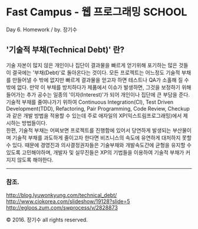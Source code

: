 Fast Campus - 웹 프로그래밍 SCHOOL
==================================
Day 6. Homework / by. 장기수

## '기술적 부채(Technical Debt)' 란?
기술 자본이 많지 않은 개인이나 집단이 결과물을 빠르게 얻기위해 포기하는 많은 것들이 결국에는 '부채(Debt)'로 돌아온다는 것이다. 모든 프로젝트는 어느정도 기술적 부채를 만들어낼 수 밖에 없지만 빠르게 결과물을 얻고자 하면 테스트나 QA가 소홀해 질 수 밖에 없다. 만약 이 부채를 방치하다가 제품에서 이슈가 발생하면, 그것을 보정하기 위해 들어가는 추가 공수는 일종의 '이자(Interest)'가 되어 개인이나 집단에 큰 부담을 준다.   
기술적 부채를 줄여나가기 위하여 Continuous Integration(CI), Test Driven Development(TDD), Refactoring, Pair Programming, Code Review, Checkup과 같은 개발 방법을 적용할 수 있는데 주로 애자일의 XP(익스트림프로그래밍)에서 제시하는 방법들이다.  
한편, 기술적 부채는 어찌보면 프로젝트를 진행함에 있어서 당연하게 발생되는 부산물이며 기술적 부채를 과도하게 줄이고자 한다면 비즈니스의 속도에 유연하게 대처하지 못할 수 있다. 때문에 경영진과 의사결정권자들은 기술부채와 개발속도간에 균형을 유지할 수 있도록 고민해야하며, 개발자 및 실무진들은 XP의 기법들을 이용하여 기술적 부채가 커지지 않도록 해야한다.

- - -
### 참조.  
http://blog.lyuwonkyung.com/technical_debt/  
http://www.ciokorea.com/slideshow/19128?slide=5  
http://egloos.zum.com/swprocess/v/2828873  

&copy; 2016. 장기수 all rights reserved.
